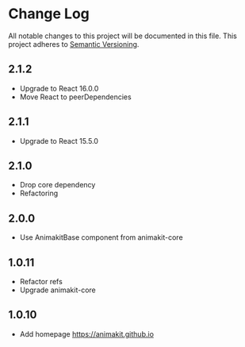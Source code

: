 # Change Log
All notable changes to this project will be documented in this file.
This project adheres to [Semantic Versioning](http://semver.org/).

## 2.1.2
* Upgrade to React 16.0.0
* Move React to peerDependencies

## 2.1.1
* Upgrade to React 15.5.0

## 2.1.0
* Drop core dependency
* Refactoring

## 2.0.0
* Use AnimakitBase component from animakit-core

## 1.0.11
* Refactor refs
* Upgrade animakit-core

## 1.0.10
* Add homepage https://animakit.github.io
